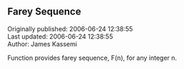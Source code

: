 ## Farey Sequence  
Originally published: 2006-06-24 12:38:55  
Last updated: 2006-06-24 12:38:55  
Author: James Kassemi  
  
Function provides farey sequence, F(n), for any integer n.